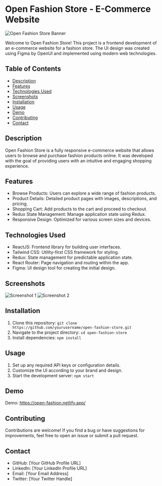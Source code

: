 # Open Fashion Store - E-Commerce Website

![Open Fashion Store Banner](path/to/banner-image.jpg)

Welcome to Open Fashion Store! This project is a frontend development of an e-commerce website for a fashion store. The UI design was created using Figma by OpenUI and implemented using modern web technologies.

## Table of Contents

- [Description](#description)
- [Features](#features)
- [Technologies Used](#technologies-used)
- [Screenshots](#screenshots)
- [Installation](#installation)
- [Usage](#usage)
- [Demo](#demo)
- [Contributing](#contributing)
- [Contact](#contact)

## Description

Open Fashion Store is a fully responsive e-commerce website that allows users to browse and purchase fashion products online. It was developed with the goal of providing users with an intuitive and engaging shopping experience.

## Features

- Browse Products: Users can explore a wide range of fashion products.
- Product Details: Detailed product pages with images, descriptions, and pricing.
- Shopping Cart: Add products to the cart and proceed to checkout.
- Redux State Management: Manage application state using Redux.
- Responsive Design: Optimized for various screen sizes and devices.

## Technologies Used

- ReactJS: Frontend library for building user interfaces.
- Tailwind CSS: Utility-first CSS framework for styling.
- Redux: State management for predictable application state.
- React Router: Page navigation and routing within the app.
- Figma: UI design tool for creating the initial design.

## Screenshots

![Screenshot 1](screenshots/screenshot1.jpg)
![Screenshot 2](screenshots/screenshot2.jpg)

## Installation

1. Clone this repository: `git clone https://github.com/yourusername/open-fashion-store.git`
2. Navigate to the project directory: `cd open-fashion-store`
3. Install dependencies: `npm install`

## Usage

1. Set up any required API keys or configuration details.
2. Customize the UI according to your brand and design.
3. Start the development server: `npm start`

## Demo

Demo: https://open-fashion.netlify.app/

## Contributing

Contributions are welcome! If you find a bug or have suggestions for improvements, feel free to open an issue or submit a pull request.


## Contact

- GitHub: [Your GitHub Profile URL]
- LinkedIn: [Your LinkedIn Profile URL]
- Email: [Your Email Address]
- Twitter: [Your Twitter Handle]

